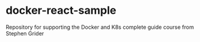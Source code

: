 # docker-react-sample
Repository for supporting the Docker and K8s complete guide course from Stephen Grider
